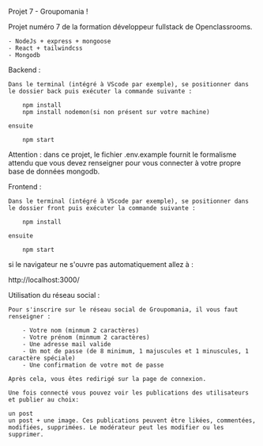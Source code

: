 Projet 7 - Groupomania !

Projet numéro 7 de la formation développeur fullstack de Openclassrooms.

    - NodeJs + express + mongoose
    - React + tailwindcss
    - Mongodb



Backend :

    Dans le terminal (intégré à VScode par exemple), se positionner dans le dossier back puis exécuter la commande suivante :

        npm install
        npm install nodemon(si non présent sur votre machine)

    ensuite

        npm start

Attention : dans ce projet, le fichier .env.example fournit le formalisme attendu que vous devez renseigner pour vous connecter à votre propre base de données mongodb.



Frontend : 

    Dans le terminal (intégré à VScode par exemple), se positionner dans le dossier front puis exécuter la commande suivante :

        npm install

    ensuite

        npm start

si le navigateur ne s'ouvre pas automatiquement allez à :

http://localhost:3000/



Utilisation du réseau social :

    Pour s'inscrire sur le réseau social de Groupomania, il vous faut renseigner :

        - Votre nom (minmum 2 caractères)
        - Votre prénom (minmum 2 caractères)
        - Une adresse mail valide
        - Un mot de passe (de 8 minimum, 1 majuscules et 1 minuscules, 1 caractère spéciale)
        - Une confirmation de votre mot de passe

    Après cela, vous êtes redirigé sur la page de connexion.

    Une fois connecté vous pouvez voir les publications des utilisateurs et publier au choix:

    un post
    un post + une image. Ces publications peuvent être likées, commentées, modifiées, supprimées. Le modérateur peut les modifier ou les supprimer.